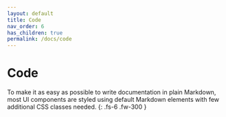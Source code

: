 ```yaml
---
layout: default
title: Code
nav_order: 6
has_children: true
permalink: /docs/code
---
```


# Code

To make it as easy as possible to write documentation in plain Markdown, most UI components are styled using default Markdown elements with few additional CSS classes needed.
{: .fs-6 .fw-300 }